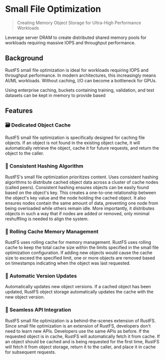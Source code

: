 # Small File Optimization

> Creating Memory Object Storage for Ultra-High Performance Workloads

Leverage server DRAM to create distributed shared memory pools for workloads requiring massive IOPS and throughput performance.

## Background

RustFS small file optimization is ideal for workloads requiring IOPS and throughput performance. In modern architectures, this increasingly means AI/ML workloads. Without caching, I/O can become a bottleneck for GPUs.

Using enterprise caching, buckets containing training, validation, and test datasets can be kept in memory to provide based

## Features

### 🗃️ Dedicated Object Cache

RustFS small file optimization is specifically designed for caching file objects.
If an object is not found in the existing object cache, it will automatically retrieve the object, cache it for future requests, and return the object to the caller.

### 💾 Consistent Hashing Algorithm

RustFS's small file optimization prioritizes content.
Uses consistent hashing algorithms to distribute cached object data across a cluster of cache nodes (called peers). Consistent hashing ensures objects can be easily found based on the object's key. This creates a one-to-one relationship between the object's key value and the node holding the cached object. It also ensures nodes contain the same amount of data, preventing one node from being overloaded while others remain idle. More importantly, it distributes objects in such a way that if nodes are added or removed, only minimal reshuffling is needed to align the system.

### 🧹 Rolling Cache Memory Management

RustFS uses rolling cache for memory management. RustFS uses rolling cache to keep the total cache size within the limits specified in the small file optimization configuration. If adding new objects would cause the cache size to exceed the specified limit, one or more objects are removed based on timestamps indicating when the object was last requested.

### 🔄 Automatic Version Updates

Automatically updates new object versions. If a cached object has been updated, RustFS object storage automatically updates the cache with the new object version.

### 🧩 Seamless API Integration

RustFS small file optimization is a behind-the-scenes extension of RustFS. Since small file optimization is an extension of RustFS, developers don't need to learn new APIs. Developers use the same APIs as before. If the requested object is in cache, RustFS will automatically fetch it from cache. If an object should be cached and is being requested for the first time, RustFS will fetch it from object storage, return it to the caller, and place it in cache for subsequent requests.
